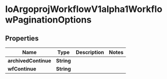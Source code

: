 

# IoArgoprojWorkflowV1alpha1WorkflowPaginationOptions


## Properties

Name | Type | Description | Notes
------------ | ------------- | ------------- | -------------
**archivedContinue** | **String** |  | 
**wfContinue** | **String** |  | 



